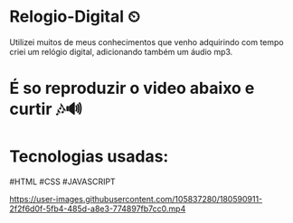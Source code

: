 # Relogio-Digital ⏲

Utilizei muitos de meus conhecimentos que venho adquirindo com tempo criei um relógio digital, adicionando também um áudio mp3.
# É so reproduzir o video abaixo e curtir 🎶🔊

# Tecnologias usadas:<br/>
#HTML
#CSS
#JAVASCRIPT

https://user-images.githubusercontent.com/105837280/180590911-2f2f6d0f-5fb4-485d-a8e3-774897fb7cc0.mp4
